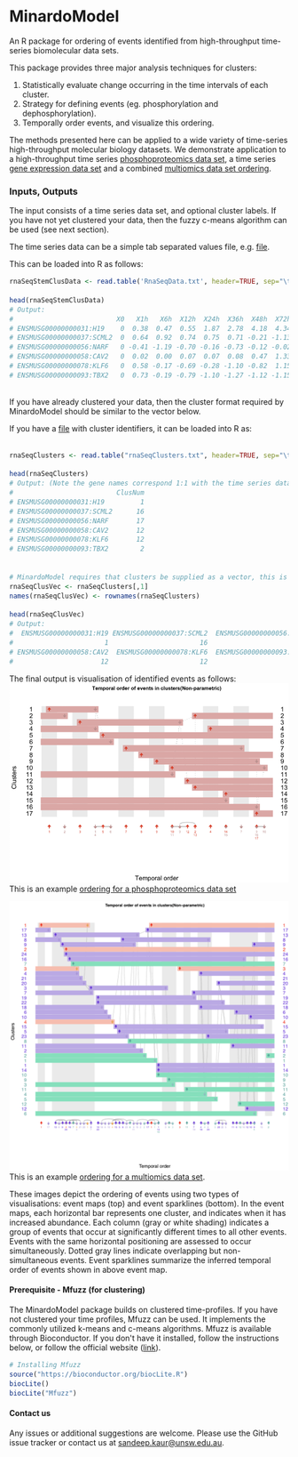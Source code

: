 # MinardoModel

An R package for ordering of events identified from high-throughput time-series biomolecular data sets.

This package provides three major analysis techniques for clusters:
1. Statistically evaluate change occurring in the time intervals of each cluster.
2. Strategy for defining events (eg. phosphorylation and dephosphorylation).  
3. Temporally order events, and visualize this ordering.

The methods presented here can be applied to a wide variety of time-series high-throughput molecular biology datasets. We demonstrate application to a high-throughput time series [phosphoproteomics data set](./phospho.md), a time series [gene expression data set](./ge.md) and a combined [multiomics data set ordering](./multiomics.md).

### Inputs, Outputs

The input consists of a time series data set, and optional cluster labels. If you have not yet clustered your data, then the fuzzy c-means algorithm can be used (see next section).

The time series data can be a simple tab separated values file, e.g. [file](./RnaSeqData.txt).

This can be loaded into R as follows:
```R
rnaSeqStemClusData <- read.table('RnaSeqData.txt', header=TRUE, sep="\t", row.names=1)

head(rnaSeqStemClusData)
# Output:
#                          X0   X1h   X6h  X12h  X24h  X36h  X48h  X72h
# ENSMUSG00000000031:H19    0  0.38  0.47  0.55  1.87  2.78  4.18  4.34
# ENSMUSG00000000037:SCML2  0  0.64  0.92  0.74  0.75  0.71 -0.21 -1.13
# ENSMUSG00000000056:NARF   0 -0.41 -1.19 -0.70 -0.16 -0.73 -0.12 -0.02
# ENSMUSG00000000058:CAV2   0  0.02  0.00  0.07  0.07  0.08  0.47  1.33
# ENSMUSG00000000078:KLF6   0  0.58 -0.17 -0.69 -0.28 -1.10 -0.82  1.15
# ENSMUSG00000000093:TBX2   0  0.73 -0.19 -0.79 -1.10 -1.27 -1.12 -1.15



```

If you have already clustered your data, then the cluster format required by MinardoModel should be similar to the vector below.

If you have a [file](./rnaSeqClusters.txt) with cluster identifiers, it can be loaded into R as:
```R

rnaSeqClusters <- read.table("rnaSeqClusters.txt", header=TRUE, sep="\t", row.names=1)

head(rnaSeqClusters)
# Output: (Note the gene names correspond 1:1 with the time series data file)
#                          ClusNum
# ENSMUSG00000000031:H19         1
# ENSMUSG00000000037:SCML2      16
# ENSMUSG00000000056:NARF       17
# ENSMUSG00000000058:CAV2       12
# ENSMUSG00000000078:KLF6       12
# ENSMUSG00000000093:TBX2        2


# MinardoModel requires that clusters be supplied as a vector, this is one way to convert:
rnaSeqClusVec <- rnaSeqClusters[,1]
names(rnaSeqClusVec) <- rownames(rnaSeqClusters)

head(rnaSeqClusVec)
# Output:
#  ENSMUSG00000000031:H19 ENSMUSG00000000037:SCML2  ENSMUSG00000000056:NARF
#                       1                       16                       17
# ENSMUSG00000000058:CAV2  ENSMUSG00000000078:KLF6  ENSMUSG00000000093:TBX2
#                      12                       12                        2

```


The final output is visualisation of identified events as follows:
![Event map and event sparkline](images/Humphrey/humphrey_ordered_rearranged.png)
This is an example [ordering for a phosphoproteomics data set](./phospho.md)

![Mfuzz clustering](images/Multiomics/combined_order.png)
This is an example [ordering for a multiomics data set](./multiomics.md).

These images depict the ordering of events using two types of visualisations: event maps (top) and event sparklines (bottom). In the event maps, each horizontal bar represents one cluster, and indicates when it has increased abundance. Each column (gray or white shading) indicates a group of events that occur at significantly different times to all other events. Events with the same horizontal positioning are assessed to occur simultaneously. Dotted gray lines indicate overlapping but non-simultaneous events. Event sparklines summarize the inferred temporal order of events shown in above event map.


#### Prerequisite - Mfuzz (for clustering)

The MinardoModel package builds on clustered time-profiles. If you have not clustered your time profiles, Mfuzz can be used. It implements the commonly utilized k-means and c-means algorithms. Mfuzz is available through Bioconductor. If you don't have it installed, follow the instructions below, or follow the official website ([link](https://doi.org/doi:10.18129/B9.bioc.Mfuzz)).

```R
# Installing Mfuzz
source("https://bioconductor.org/biocLite.R")
biocLite()
biocLite("Mfuzz")
```


#### Contact us

Any issues or additional suggestions are welcome. Please use the GitHub issue tracker or contact us at sandeep.kaur@unsw.edu.au.
